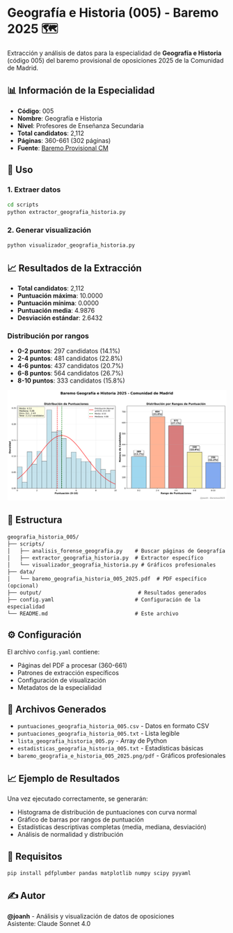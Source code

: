 # Geografía e Historia (005) - Baremo 2025 🗺️

Extracción y análisis de datos para la especialidad de **Geografía e Historia** (código 005) del baremo provisional de oposiciones 2025 de la Comunidad de Madrid.

## 📊 Información de la Especialidad

- **Código**: 005
- **Nombre**: Geografía e Historia  
- **Nivel**: Profesores de Enseñanza Secundaria
- **Total candidatos**: 2,112
- **Páginas**: 360-661 (302 páginas)
- **Fuente**: [Baremo Provisional CM](https://www.comunidad.madrid/sites/default/files/doc/educacion/rh03/rh03_257_2025_590_12_baremo_prov.pdf)

## 🚀 Uso

### 1. Extraer datos

```bash
cd scripts
python extractor_geografia_historia.py
```

### 2. Generar visualización

```bash
python visualizador_geografia_historia.py
```

## 📈 Resultados de la Extracción

- **Total candidatos**: 2,112
- **Puntuación máxima**: 10.0000
- **Puntuación mínima**: 0.0000  
- **Puntuación media**: 4.9876
- **Desviación estándar**: 2.6432

### Distribución por rangos

- **0-2 puntos**: 297 candidatos (14.1%)
- **2-4 puntos**: 481 candidatos (22.8%)
- **4-6 puntos**: 437 candidatos (20.7%)
- **6-8 puntos**: 564 candidatos (26.7%)
- **8-10 puntos**: 333 candidatos (15.8%)

![Gráfico Geografía e Historia](../../img/baremo_geografia_e_historia_005_2025.png)

## 📁 Estructura

```
geografia_historia_005/
├── scripts/
│   ├── analisis_forense_geografia.py    # Buscar páginas de Geografía
│   ├── extractor_geografia_historia.py  # Extractor específico
│   └── visualizador_geografia_historia.py # Gráficos profesionales
├── data/
│   └── baremo_geografia_historia_005_2025.pdf  # PDF específico (opcional)
├── output/                               # Resultados generados
├── config.yaml                          # Configuración de la especialidad
└── README.md                            # Este archivo
```

## ⚙️ Configuración

El archivo `config.yaml` contiene:

- Páginas del PDF a procesar (360-661)
- Patrones de extracción específicos
- Configuración de visualización
- Metadatos de la especialidad

## 🎯 Archivos Generados

- `puntuaciones_geografia_historia_005.csv` - Datos en formato CSV
- `puntuaciones_geografia_historia_005.txt` - Lista legible
- `lista_geografia_historia_005.py` - Array de Python
- `estadisticas_geografia_historia_005.txt` - Estadísticas básicas
- `baremo_geografia_e_historia_005_2025.png/pdf` - Gráficos profesionales

## 📈 Ejemplo de Resultados

Una vez ejecutado correctamente, se generarán:

- Histograma de distribución de puntuaciones con curva normal
- Gráfico de barras por rangos de puntuación
- Estadísticas descriptivas completas (media, mediana, desviación)
- Análisis de normalidad y distribución

## 🔧 Requisitos

```bash
pip install pdfplumber pandas matplotlib numpy scipy pyyaml
```

## ✍️ Autor

**@joanh** - Análisis y visualización de datos de oposiciones  
Asistente: Claude Sonnet 4.0

